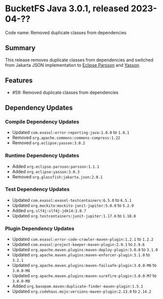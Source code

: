 # BucketFS Java 3.0.1, released 2023-04-??

Code name: Removed duplicate classes from dependencies

## Summary

This release removes duplicate classes from dependencies and switched from Jakarta JSON implementation to [Eclipse Parsson](https://projects.eclipse.org/projects/ee4j.parsson) and [Yasson](https://projects.eclipse.org/projects/ee4j.yasson).

## Features

* #59: Removed duplicate classes from dependencies

## Dependency Updates

### Compile Dependency Updates

* Updated `com.exasol:error-reporting-java:1.0.0` to `1.0.1`
* Removed `org.apache.commons:commons-compress:1.22`
* Removed `org.eclipse:yasson:3.0.2`

### Runtime Dependency Updates

* Added `org.eclipse.parsson:parsson:1.1.1`
* Added `org.eclipse:yasson:3.0.3`
* Removed `org.glassfish:jakarta.json:2.0.1`

### Test Dependency Updates

* Updated `com.exasol:exasol-testcontainers:6.5.0` to `6.5.1`
* Updated `org.mockito:mockito-junit-jupiter:5.0.0` to `5.2.0`
* Added `org.slf4j:slf4j-jdk14:2.0.7`
* Updated `org.testcontainers:junit-jupiter:1.17.6` to `1.18.0`

### Plugin Dependency Updates

* Updated `com.exasol:error-code-crawler-maven-plugin:1.2.1` to `1.2.2`
* Updated `com.exasol:project-keeper-maven-plugin:2.9.1` to `2.9.6`
* Updated `org.apache.maven.plugins:maven-deploy-plugin:3.0.0` to `3.1.0`
* Updated `org.apache.maven.plugins:maven-enforcer-plugin:3.1.0` to `3.2.1`
* Updated `org.apache.maven.plugins:maven-failsafe-plugin:3.0.0-M6` to `3.0.0-M8`
* Updated `org.apache.maven.plugins:maven-surefire-plugin:3.0.0-M7` to `3.0.0-M8`
* Added `org.basepom.maven:duplicate-finder-maven-plugin:1.5.1`
* Updated `org.codehaus.mojo:versions-maven-plugin:2.13.0` to `2.14.2`
